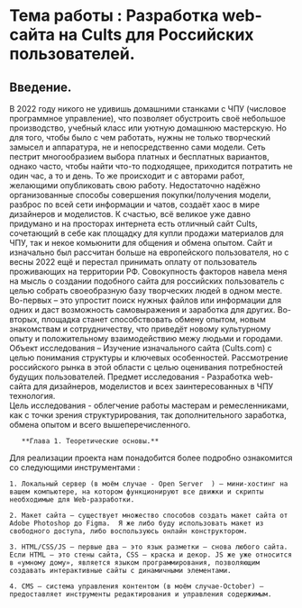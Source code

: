 # Тема работы : Разработка web-сайта на Cults для Российских пользователей. #
## Введение.
В 2022 году никого не удивишь домашними станками с ЧПУ (числовое программное управление), что позволяет обустроить своё небольшое производство, учебный класс или уютную домашнюю мастерскую. Но для того, чтобы было с чем работать, нужны не только творческий замысел и аппаратура, не и непосредственно сами модели. Сеть пестрит многообразием выбора платных и бесплатных вариантов, однако часто, чтобы найти что-то подходящее, приходится потратить не один час, а то и день. То же происходит и с авторами работ, желающими опубликовать свою работу. Недостаточно надёжно организованные способы совершения покупки/получения модели, разброс по всей сети информации и чатов, создаёт хаос в мире дизайнеров и моделистов. 
К счастью, всё великое уже давно придумано и на просторах интернета есть отличный сайт Cults, сочетающий в себе как площадку для купли продажи материалов для ЧПУ, так и некое комьюнити для общения и обмена опытом. Сайт и изначально был рассчитан больше на европейского пользователя, но с весны 2022 ещё и перестал принимать оплату от пользователь проживающих на территории РФ. Совокупность факторов навела меня на мысль о создании подобного сайта для российских пользователь с целью собрать своеобразную базу творческих людей в одном месте. Во-первых – это упростит поиск нужных файлов или информации для одних и даст возможность самовыражения и заработка для других. Во-вторых, площадка станет способствовать обмену опытом, новым знакомствам и сотрудничеству, что приведёт новому культурному опыту и положительному взаимодействию межу людьми и городами. 
Объект исследования – Изучение изначального сайта (Cults.com) с целью понимания структуры и ключевых особенностей. Рассмотрение российского рынка в этой области с целью оценивания потребностей будущих пользователей. 
Предмет исследования  - Разработка web-сайта для дизайнеров, моделистов и всех заинтересованных в ЧПУ технология.  
 Цель исследования  - облегчение работы мастерам и ремесленниками, как с точки зрения структурирования, так дополнительного заработка, обмена опытом и всего вышеперечисленного. 

       **Глава 1. Теоретические основы.** 

Для реализации проекта нам понадобится более подробно ознакомится со следующими инструментами : 

	1. Локальный сервер (в моём случае - Open Server  ) – мини-хостинг на вашем компьютере, на котором функционируют все движки и скрипты необходимые для Web-разработки.  

	2. Макет сайта – существует множество способов создать макет сайта от Adobe Photoshop до Figma.  Я же либо буду использовать макет из свободного доступа, либо воспользуюсь онлайн конструктором.    

	3. HTML/CSS/JS – первые два – это язык разметки – снова любого сайта. Если HTML – это стены сайта, CSS – краска и декор. JS же уже относится в «умному дому», является языком программирования, позволяющим создавать интерактивные сайты с динамичными элементами. 

	4. CMS – система управления контентом (в моём случае-October) – предоставляет инструменты редактирования и управления содержимым. 






